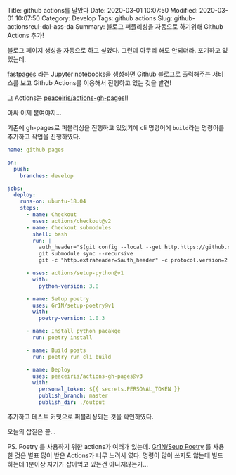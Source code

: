 Title: github actions를 달았다
Date: 2020-03-01 10:07:50
Modified: 2020-03-01 10:07:50
Category: Develop
Tags: github actions
Slug: github-actionsreul-dal-ass-da
Summary: 블로그 퍼플리싱을 자동으로 하기위해 Github Actions 추가!

블로그 페이지 생성을 자동으로 하고 싶었다. 그런데 아무리 해도 안되더라.
포기하고 있었는데.

[fastpages](https://github.com/fastai/fastpages) 라는 Jupyter notebooks을 생성하면 Github 블로그로 출력해주는 서비스를 보고 Github Actions를 이용해서 진행하고 있는 것을 발견!

그 Actions는 [peaceiris/actions-gh-pages](https://github.com/peaceiris/actions-gh-pages)!!

아싸 이제 붙여야지...

기존에 gh-pages로 퍼블리싱을 진행하고 있었기에 cli 명령어에 `build`라는 명령어를 추가하고 작업을 진행하였다.

```yaml
name: github pages

on:
  push:
    branches: develop

jobs:
  deploy:
    runs-on: ubuntu-18.04
    steps:
      - name: Checkout
        uses: actions/checkout@v2
      - name: Checkout submodules
        shell: bash
        run: |
          auth_header="$(git config --local --get http.https://github.com/.extraheader)"
          git submodule sync --recursive
          git -c "http.extraheader=$auth_header" -c protocol.version=2 submodule update --init --force --recursive --depth=1

      - uses: actions/setup-python@v1
        with:
          python-version: 3.8

      - name: Setup poetry
        uses: Gr1N/setup-poetry@v1
        with:
          poetry-version: 1.0.3

      - name: Install python pacakge
        run: poetry install

      - name: Build posts
        run: poetry run cli build

      - name: Deploy
        uses: peaceiris/actions-gh-pages@v3
        with:
          personal_token: ${{ secrets.PERSONAL_TOKEN }}
          publish_branch: master
          publish_dir: ./output
```

추가하고 테스트 커밋으로 퍼블리싱되는 것을 확인하였다.

오늘의 삽질은 끝...

PS. Poetry 를 사용하기 위한 actions가 여러개 있는데. [Gr1N/Seup Poetry](https://github.com/marketplace/actions/setup-poetry) 를 사용한 것은 별표 많이 받은 Actions가 너무 느려서 였다.
명령어 많이 쓰지도 않는데 빌드하는데 1분이상 자기가 잡아먹고 있는건 아니지않는가...
